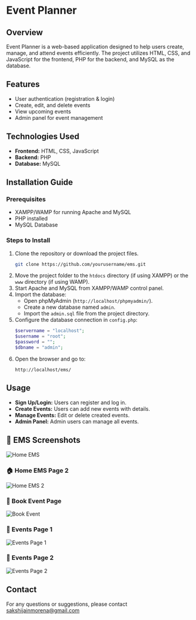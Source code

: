 # Event Planner

## Overview
Event Planner is a web-based application designed to help users create, manage, and attend events efficiently. The project utilizes HTML, CSS, and JavaScript for the frontend, PHP for the backend, and MySQL as the database.

## Features
- User authentication (registration & login)
- Create, edit, and delete events
- View upcoming events
- Admin panel for event management

## Technologies Used
- **Frontend:** HTML, CSS, JavaScript
- **Backend:** PHP
- **Database:** MySQL

## Installation Guide
### Prerequisites
- XAMPP/WAMP for running Apache and MySQL
- PHP installed
- MySQL Database

### Steps to Install
1. Clone the repository or download the project files.
   ```bash
   git clone https://github.com/yourusername/ems.git
   ```
2. Move the project folder to the `htdocs` directory (if using XAMPP) or the `www` directory (if using WAMP).
3. Start Apache and MySQL from XAMPP/WAMP control panel.
4. Import the database:
   - Open phpMyAdmin (`http://localhost/phpmyadmin/`).
   - Create a new database named `admin`.
   - Import the `admin.sql` file from the project directory.
5. Configure the database connection in `config.php`:
   ```php
   $servername = "localhost";
   $username = "root";
   $password = "";
   $dbname = "admin";
   ```
6. Open the browser and go to:
   ```
   http://localhost/ems/
   ```

## Usage
- **Sign Up/Login:** Users can register and log in.
- **Create Events:** Users can add new events with details.
- **Manage Events:** Edit or delete created events.
- **Admin Panel:** Admin users can manage all events.

 ## 📸 EMS Screenshots
 
![Home EMS](https://github.com/SAKSHIJAIN123-MCA/event%20management%20system/blob/main/admin/image/homeems.jpg?raw=true)

### 🏠 Home EMS Page 2
![Home EMS 2](https://github.com/SAKSHIJAIN123-MCA/event%20management%20system/blob/main/admin/image/homeems2.jpg?raw=true)

### 📅 Book Event Page
![Book Event](admin/image/bookevent.jpg)

### 🎉 Events Page 1
![Events Page 1](https://github.com/SAKSHIJAIN123-MCA/event%20management%20system/blob/main/admin/image/events.jpg?raw=true)

### 🎉 Events Page 2
![Events Page 2](https://github.com/SAKSHIJAIN123-MCA/event%20management%20system/blob/main/admin/image/events2.jpg?raw=true)

## Contact
For any questions or suggestions, please contact sakshijainmorena@gmail.com



